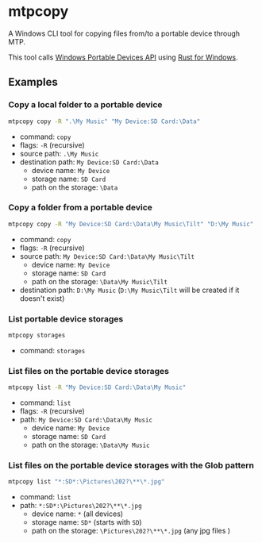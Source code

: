 # mtpcopy

A Windows CLI tool for copying files from/to a portable device through MTP.

This tool calls [Windows Portable Devices API](https://docs.microsoft.com/en-us/windows/win32/wpd_sdk/wpd-application-programming-interface)
using [Rust for Windows](https://github.com/microsoft/windows-rs).

## Examples

### Copy a local folder to a portable device

```sh
mtpcopy copy -R ".\My Music" "My Device:SD Card:\Data"
```

* command: `copy`
* flags: `-R` (recursive)
* source path: `.\My Music`
* destination path: `My Device:SD Card:\Data`
   * device name: `My Device`
   * storage name: `SD Card`
   * path on the storage: `\Data`

### Copy a folder from a portable device

```sh
mtpcopy copy -R "My Device:SD Card:\Data\My Music\Tilt" "D:\My Music"
```

* command: `copy`
* flags: `-R` (recursive)
* source path: `My Device:SD Card:\Data\My Music\Tilt`
   * device name: `My Device`
   * storage name: `SD Card`
   * path on the storage: `\Data\My Music\Tilt`
* destination path: `D:\My Music` (`D:\My Music\Tilt` will be created if it doesn't exist)

### List portable device storages

```sh
mtpcopy storages
```

* command: `storages`

### List files on the portable device storages

```sh
mtpcopy list -R "My Device:SD Card:\Data\My Music"
```

* command: `list`
* flags: `-R` (recursive)
* path: `My Device:SD Card:\Data\My Music`
   * device name: `My Device`
   * storage name: `SD Card`
   * path on the storage: `\Data\My Music`

### List files on the portable device storages with the Glob pattern

```sh
mtpcopy list "*:SD*:\Pictures\202?\**\*.jpg"
```

* command: `list`
* path: `*:SD*:\Pictures\202?\**\*.jpg`
   * device name: `*` (all devices)
   * storage name: `SD*` (starts with `SD`)
   * path on the storage: `\Pictures\202?\**\*.jpg` (any jpg files )
